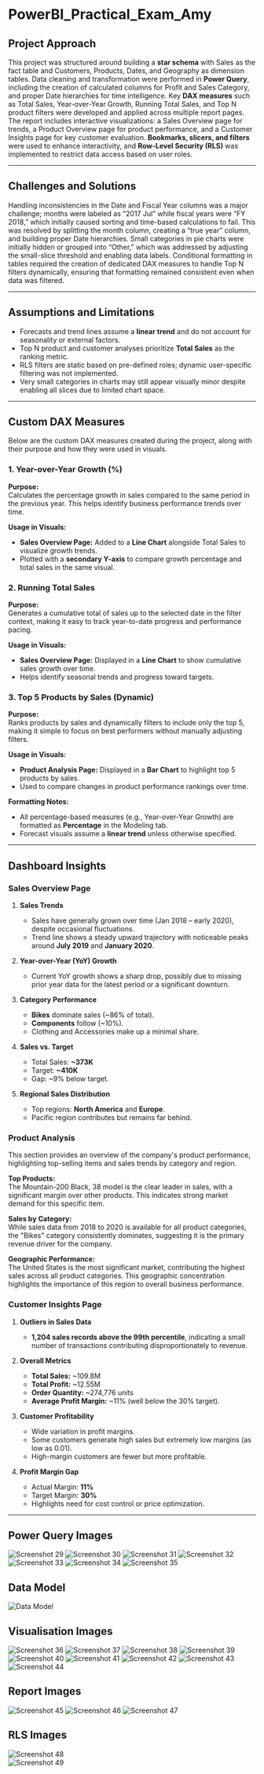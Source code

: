 # PowerBI_Practical_Exam_Amy

## Project Approach
This project was structured around building a **star schema** with Sales as the fact table and Customers, Products, Dates, and Geography as dimension tables. Data cleaning and transformation were performed in **Power Query**, including the creation of calculated columns for Profit and Sales Category, and proper Date hierarchies for time intelligence. Key **DAX measures** such as Total Sales, Year-over-Year Growth, Running Total Sales, and Top N product filters were developed and applied across multiple report pages. The report includes interactive visualizations: a Sales Overview page for trends, a Product Overview page for product performance, and a Customer Insights page for key customer evaluation. **Bookmarks, slicers, and filters** were used to enhance interactivity, and **Row-Level Security (RLS)** was implemented to restrict data access based on user roles.

--- 

## Challenges and Solutions
Handling inconsistencies in the Date and Fiscal Year columns was a major challenge; months were labeled as “2017 Jul” while fiscal years were “FY 2018,” which initially caused sorting and time-based calculations to fail. This was resolved by splitting the month column, creating a “true year” column, and building proper Date hierarchies. Small categories in pie charts were initially hidden or grouped into “Other,” which was addressed by adjusting the small-slice threshold and enabling data labels. Conditional formatting in tables required the creation of dedicated DAX measures to handle Top N filters dynamically, ensuring that formatting remained consistent even when data was filtered.

---

## Assumptions and Limitations
- Forecasts and trend lines assume a **linear trend** and do not account for seasonality or external factors.  
- Top N product and customer analyses prioritize **Total Sales** as the ranking metric.  
- RLS filters are static based on pre-defined roles; dynamic user-specific filtering was not implemented.  
- Very small categories in charts may still appear visually minor despite enabling all slices due to limited chart space.

---

## Custom DAX Measures

Below are the custom DAX measures created during the project, along with their purpose and how they were used in visuals.



### 1. **Year-over-Year Growth (%)**
**Purpose:**  
Calculates the percentage growth in sales compared to the same period in the previous year. This helps identify business performance trends over time.

**Usage in Visuals:**  
- **Sales Overview Page:** Added to a **Line Chart** alongside Total Sales to visualize growth trends.  
- Plotted with a **secondary Y-axis** to compare growth percentage and total sales in the same visual.



### 2. **Running Total Sales**
**Purpose:**  
Generates a cumulative total of sales up to the selected date in the filter context, making it easy to track year-to-date progress and performance pacing.

**Usage in Visuals:**  
- **Sales Overview Page:** Displayed in a **Line Chart** to show cumulative sales growth over time.  
- Helps identify seasonal trends and progress toward targets.



### 3. **Top 5 Products by Sales (Dynamic)**
**Purpose:**  
Ranks products by sales and dynamically filters to include only the top 5, making it simple to focus on best performers without manually adjusting filters.

**Usage in Visuals:**  
- **Product Analysis Page:** Displayed in a **Bar Chart** to highlight top 5 products by sales.  
- Used to compare changes in product performance rankings over time.



**Formatting Notes:**  
- All percentage-based measures (e.g., Year-over-Year Growth) are formatted as **Percentage** in the Modeling tab.  
- Forecast visuals assume a **linear trend** unless otherwise specified.

--- 
##  Dashboard Insights

### **Sales Overview Page**
1. **Sales Trends**  
   - Sales have generally grown over time (Jan 2018 – early 2020), despite occasional fluctuations.  
   - Trend line shows a steady upward trajectory with noticeable peaks around **July 2019** and **January 2020**.

2. **Year-over-Year (YoY) Growth**  
   - Current YoY growth shows a sharp drop, possibly due to missing prior year data for the latest period or a significant downturn.

3. **Category Performance**  
   - **Bikes** dominate sales (~86% of total).  
   - **Components** follow (~10%).  
   - Clothing and Accessories make up a minimal share.

4. **Sales vs. Target**  
   - Total Sales: **~373K**  
   - Target: **~410K**  
   - Gap: ~9% below target.

5. **Regional Sales Distribution**  
   - Top regions: **North America** and **Europe**.  
   - Pacific region contributes but remains far behind.

###  **Product Analysis**
This section provides an overview of the company's product performance, highlighting top-selling items and sales trends by category and region.

**Top Products:**  
The Mountain-200 Black, 38 model is the clear leader in sales, with a significant margin over other products. This indicates strong market demand for this specific item.

**Sales by Category:**  
While sales data from 2018 to 2020 is available for all product categories, the "Bikes" category consistently dominates, suggesting it is the primary revenue driver for the company.

**Geographic Performance:**  
The United States is the most significant market, contributing the highest sales across all product categories. This geographic concentration highlights the importance of this region to overall business performance.

### **Customer Insights Page**
1. **Outliers in Sales Data**  
   - **1,204 sales records above the 99th percentile**, indicating a small number of transactions contributing disproportionately to revenue.

2. **Overall Metrics**  
   - **Total Sales:** ~109.8M  
   - **Total Profit:** ~12.55M  
   - **Order Quantity:** ~274,776 units  
   - **Average Profit Margin:** ~11% (well below the 30% target).

3. **Customer Profitability**  
   - Wide variation in profit margins.  
   - Some customers generate high sales but extremely low margins (as low as 0.01).  
   - High-margin customers are fewer but more profitable.

4. **Profit Margin Gap**  
   - Actual Margin: **11%**  
   - Target Margin: **30%**  
   - Highlights need for cost control or price optimization.

---

## Power Query Images
![Screenshot 29](screenshots/Screenshot%20%2829%29.png)
![Screenshot 30](screenshots/Screenshot%20%2830%29.png)
![Screenshot 31](screenshots/Screenshot%20%2831%29.png)
![Screenshot 32](screenshots/Screenshot%20%2832%29.png)
![Screenshot 33](screenshots/Screenshot%20%2833%29.png)
![Screenshot 34](screenshots/Screenshot%20%2834%29.png)
![Screenshot 35](screenshots/Screenshot%20%2835%29.png)

## Data Model
![Data Model](screenshots/data%20model.png)

## Visualisation Images
![Screenshot 36](screenshots/Screenshot%20(36).png)
![Screenshot 37](screenshots/Screenshot%20(37).png)
![Screenshot 38](screenshots/Screenshot%20(38).png)
![Screenshot 39](screenshots/Screenshot%20(39).png)
![Screenshot 40](screenshots/Screenshot%20(40).png)
![Screenshot 41](screenshots/Screenshot%20(41).png)
![Screenshot 42](screenshots/Screenshot%20(42).png)
![Screenshot 43](screenshots/Screenshot%20(43).png)
![Screenshot 44](screenshots/Screenshot%20(44).png)

## Report Images
![Screenshot 45](screenshots/Screenshot%20(45).png)
![Screenshot 46](screenshots/Screenshot%20(46).png)
![Screenshot 47](screenshots/Screenshot%20(47).png)

## RLS Images
![Screenshot 48](screenshots/Screenshot%20(48).png)  
![Screenshot 49](screenshots/Screenshot%20(49).png)  

